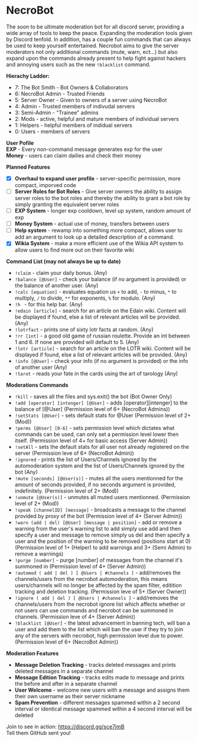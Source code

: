 # NecroBot
The soon to be ultimate moderation bot for all discord server, providing a wide array of tools to keep the peace. Expanding the moderation tools given by Discord tenfold. In addition, has a couple fun commands that can always be used to keep yourself entertained. Necrobot aims to give the server moderators not only additional commands (mute, warn, ect...) but also expand upon the commands already present to help fight against hackers and annoying users such as the new `!blacklist` command.

__Hierachy Ladder:__
* 7: The Bot Smith - Bot Owners & Collaborators
* 6: NecroBot Admin - Trusted Friends
* 5: Server Owner - Given to owners of a server using NecroBot
* 4: Admin - Trusted members of indivudal servers
* 3: Semi-Admin - "Trainee" admins
* 2: Mods - active, helpful and mature members of individual servers
* 1: Helpers - helpful members of indidual servers
* 0: Users - members of servers

__User Pofile__ <br>
**EXP** - Every non-command message generates exp for the user <br>
**Money** - users can claim dailies and check their money

__Planned Features__
* [x] **Overhaul to expand user profile** - server-specific permission, more compact, imporved code
* [ ] **Server Roles for Bot Roles** - Give server owners the ability to assign server roles to the bot roles and thereby the ability to grant a bot role by simply granting the equivalent server roles
* [ ] **EXP System** - longer exp cooldown, level up system, random amount of exp
* [ ] **Money System** - actual use of money, transfers between users
* [ ] **Help system** - rewamp into something more compact, allows user to add an argument to look up a detailed description of a command.
* [x] **Wikia System** - make a more efficient use of the Wikia API system to allow users to find more out on their favorite wiki

__Command List (may not always be up to date)__
* `!claim` - claim your daily bonus. (Any)
* `!balance [@User]` - check your balance (if no argument is provided) or the balance of another user. (Any)
* `!calc [equation]` - evaluates equation us `+` to add, `-` to minus, `*` to multiply, `/` to divide, `**` for exponents, `%` for modulo. (Any)
* `!h ` - for this help bar. (Any)
* `!edain [article]` - search for an article on the Edain wiki. Content will be displayed if found, else a list of relevant articles will be provided. (Any)
* `!lotrfact` - prints one of sixty lotr facts at random. (Any)
* `!rr [int]` - a good old game of russian roulette. Provide an int between 1 and 6. If none are provided will default to 5. (Any)
* `!lotr [article]` - search for an article on the LOTR wiki. Content will be displayed if found, else a list of relevant articles will be provided. (Any)
* `!info [@User]` - check your info (if no argument is provided) or the info of another user (Any)
* `!tarot` - reads your fate in the cards using the art of tarology (Any)


__Moderations Commands__
* `!kill` - saves all the files and sys.exit() the bot (Bot Owner Only)
* `!add [operator] [intenger] [@User]` - adds [operator][intenger] to the balance of [@User] (Permission level of 6+ (NecroBot Admins))
* `!setStats [@User]` - sets default stats for @User (Permission level of 2+ (Mod))
* `!perms [@User] [0-6]` - sets permission level which dictates what commands can be used, can only set a permission level lower then itself. (Permission level of 4+ for basic access (Server Admin))
* `!setAll` - sets the default stats for all user not already registered on the server (Permission leve of 6+ (NecroBot Admin))
* `!ignored` - prints the list of Users/Channels ignored by the automoderation system and the list of Users/Channels ignored by the bot (Any)
* `!mute [seconds] [@User(s)]` - mutes all the users mentionned for the amount of seconds provided, if no seconds argument is provided, indefinitely. (Permission level of 2+ (Mod))
* `!unmute [@User(s)]` - unmutes all muted users mentionned. (Permission level of 2+ (Mod))
* `!speak [channelID] [message]` - broadcasts a message to the channel provided by proxy of the bot (Permission level of 4+ (Server Admin))
* `!warn (add | del) [@User] [message | position]` - add or remove a warning from the user's warning list to add simply use add and then specify a user and message to remove simply us del and then specify a user and the position of the warning to be removed (positions start at 0) (Permission level of 1+ (Helper) to add warnings and 3+ (Semi Admin) to remove a warnings)
* `!purge [number]` - purge [number] of messages from the channel it's summoned in (Permission level of 4+ (Server Admin))
* `!automod ( add | del ) [ @Users | #channels ]` - add/removes the channels/users from the necrobot automoderation, this means users/channels will no longer be affected by the spam filter, editition tracking and deletion tracking. (Permission leve of 5+ (Server Owner))
* `!ignore ( add | del ) [ @Users | #channels ]` - add/removes the channels/users from the necrobot ignore list which affects whether or not users can use commands and necrobot can be summoned in channels. (Permission leve of 4+ (Server Admin))
* `!blacklist [@User]` - the latest advancement in banning tech, will ban a user and add them to the list which will ban the user if they try to join any of the servers with necrobot, high permission level due to power. (Permission level of 6+ (NecroBot Admin))


__Moderation Features__
* **Message Deletion Tracking** - tracks deleted messages and prints deleted messages in a separate channel
* **Message Edition Tracking** - tracks edits made to message and prints the before and after in a separate channel
* **User Welcome** - welcome new users with a message and assigns them their own username as their server nickname
* **Spam Prevention** - different messages spammed within a 2 second interval or identical message spammed within a 4 second interval will be deleted

Join to see in action: https://discord.gg/sce7jmB <br>
Tell them GitHub sent you!
